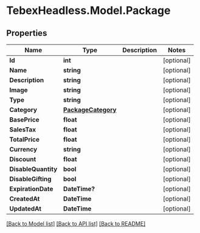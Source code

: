 # TebexHeadless.Model.Package

## Properties

Name | Type | Description | Notes
------------ | ------------- | ------------- | -------------
**Id** | **int** |  | [optional] 
**Name** | **string** |  | [optional] 
**Description** | **string** |  | [optional] 
**Image** | **string** |  | [optional] 
**Type** | **string** |  | [optional] 
**Category** | [**PackageCategory**](PackageCategory.md) |  | [optional] 
**BasePrice** | **float** |  | [optional] 
**SalesTax** | **float** |  | [optional] 
**TotalPrice** | **float** |  | [optional] 
**Currency** | **string** |  | [optional] 
**Discount** | **float** |  | [optional] 
**DisableQuantity** | **bool** |  | [optional] 
**DisableGifting** | **bool** |  | [optional] 
**ExpirationDate** | **DateTime?** |  | [optional] 
**CreatedAt** | **DateTime** |  | [optional] 
**UpdatedAt** | **DateTime** |  | [optional] 

[[Back to Model list]](../README.md#documentation-for-models) [[Back to API list]](../README.md#documentation-for-api-endpoints) [[Back to README]](../README.md)

